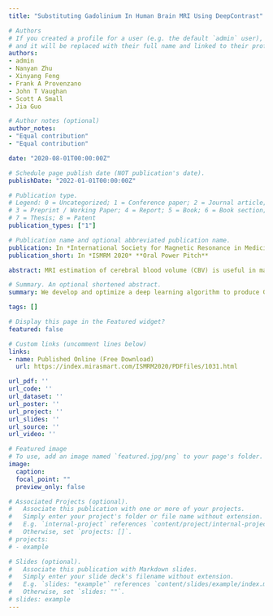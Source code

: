 ```yaml
---
title: "Substituting Gadolinium In Human Brain MRI Using DeepContrast"

# Authors
# If you created a profile for a user (e.g. the default `admin` user), write the username (folder name) here 
# and it will be replaced with their full name and linked to their profile.
authors:
- admin
- Nanyan Zhu
- Xinyang Feng
- Frank A Provenzano
- John T Vaughan
- Scott A Small
- Jia Guo

# Author notes (optional)
author_notes:
- "Equal contribution"
- "Equal contribution"

date: "2020-08-01T00:00:00Z"

# Schedule page publish date (NOT publication's date).
publishDate: "2022-01-01T00:00:00Z"

# Publication type.
# Legend: 0 = Uncategorized; 1 = Conference paper; 2 = Journal article;
# 3 = Preprint / Working Paper; 4 = Report; 5 = Book; 6 = Book section;
# 7 = Thesis; 8 = Patent
publication_types: ["1"]

# Publication name and optional abbreviated publication name.
publication: In *International Society for Magnetic Resonance in Medicine (ISMRM)* **Oral Power Pitch**
publication_short: In *ISMRM 2020* **Oral Power Pitch**

abstract: MRI estimation of cerebral blood volume (CBV) is useful in mapping potential brain function. To obtain high-resolution CBV maps, it typically requires intravenous (IV) injections of Gadolinium-based contrast agents (GBCAs), the use of which has come under new scrutiny. Here, we design and implement a deep learning algorithm, DeepContrast, to estimate GBCA contrast directly from T1-weighted (T1W) structural MRI. The predicted contrast performs equally well as the GBCA-enhanced CBV map even in mapping subtle age-related functional changes in the human brain. Therefore, our study demonstrates the feasibility of substituting GBCA in human brain MRI using DeepContrast.

# Summary. An optional shortened abstract.
summary: We develop and optimize a deep learning algorithm to produce Gd contrast in human brain MRI directly from a single non-contrast structural MRI, and demonstrate the predicted contrast is reasonable by showing its regional vulnerability pattern to aging over the entire cortex is highly similar to the ground truth patterns.

tags: []

# Display this page in the Featured widget?
featured: false

# Custom links (uncomment lines below)
links:
- name: Published Online (Free Download)
  url: https://index.mirasmart.com/ISMRM2020/PDFfiles/1031.html

url_pdf: ''
url_code: ''
url_dataset: ''
url_poster: ''
url_project: ''
url_slides: ''
url_source: ''
url_video: ''

# Featured image
# To use, add an image named `featured.jpg/png` to your page's folder. 
image:
  caption:
  focal_point: ""
  preview_only: false

# Associated Projects (optional).
#   Associate this publication with one or more of your projects.
#   Simply enter your project's folder or file name without extension.
#   E.g. `internal-project` references `content/project/internal-project/index.md`.
#   Otherwise, set `projects: []`.
# projects:
# - example

# Slides (optional).
#   Associate this publication with Markdown slides.
#   Simply enter your slide deck's filename without extension.
#   E.g. `slides: "example"` references `content/slides/example/index.md`.
#   Otherwise, set `slides: ""`.
# slides: example
---
```


<!-- {{% callout note %}}
Click the *Cite* button above to demo the feature to enable visitors to import publication metadata into their reference management software.
{{% /callout %}}

{{% callout note %}}
Create your slides in Markdown - click the *Slides* button to check out the example.
{{% /callout %}} -->

<!-- Supplementary notes can be added here, including [code, math, and images](https://wowchemy.com/docs/writing-markdown-latex/). -->

